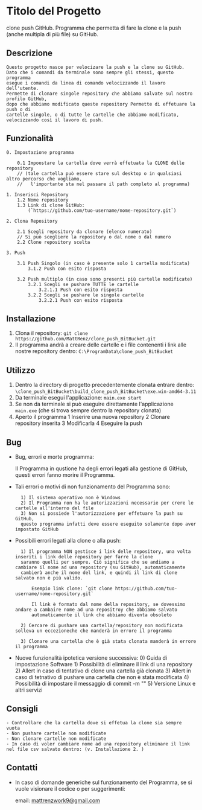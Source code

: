 # Titolo del Progetto

clone push GitHub. Programma che permetta di fare la clone e la push (anche multipla di più file) su GitHub.

## Descrizione

    Questo progetto nasce per velocizare la push e la clone su GitHub.
    Dato che i comandi da terminale sono sempre gli stessi, questo programma 
    esegue i comandi da linea di comando velocizzando il lavoro dell'utente. 
    Permette di clonare singole repository che abbiamo salvate sul nostro profilo GitHub, 
    dopo che abbiamo modificato queste repository Permette di effetuare la push o di 
    cartelle singole, o di tutte le cartelle che abbiamo modificato, velocizzando così il lavoro di push. 

## Funzionalità

    0. Impostazione programma

        0.1 Impoostare la cartella dove verrà effetuata la CLONE delle repository
        // (tale cartella può essere stare sul desktop o in qualsiasi altro percorso che vogliamo, 
        //   l'importante sta nel passare il path completo al programma)

    1. Inserisci Repository
        1.2 Nome repository
        1.3 Link di clone GitHub: 
            (`https://github.com/tuo-username/nome-repository.git`)

    2. Clona Repository

        2.1 Scegli repository da clonare (elenco numerato) 
        // Si può scegliere la repository o dal nome o dal numero
        2.2 Clone repository scelta 

    3. Push

        3.1 Push Singolo (in caso è presente solo 1 cartella modificata)
            3.1.2 Push con esito risposta

        3.2 Push multiplo (in caso sono presenti più cartelle modificate)
            3.2.1 Scegli se pushare TUTTE le cartelle 
                3.2.1.1 Push con esito risposta
            3.2.2 Scegli se pushare le singole cartelle 
                3.2.2.1 Push con esito risposta

## Installazione

1. Clona il repository: `git clone https://github.com/MattRenz/clone_push_BitBucket.git`
2. Il programma andrà a creare delle cartelle e i file contenenti i link alle nostre repository dentro:
    `C:\ProgramData\clone_push_BitBucket`

## Utilizzo

1. Dentro la directory di progetto precedentemente clonata entrare dentro:
    `\clone_push_BitBucket\build_clone_push_BitBucket\exe.win-amd64-3.11`
2. Da terminale esegui l'applicazione: `main.exe start`
3. Se non da terminale si può eseguire direttamente l'applicazione `main.exe` (che si trova sempre dentro la repository clonata)
4. Aperto il programma
    1 Inserire una nuova repository
    2 Clonare repository inserita
    3 Modificarla
    4 Eseguire la push

## Bug

- Bug, errori e morte programma:

    Il Programma in qustione ha degli errori legati alla gestione di GitHub,
    questi errori fanno morire il Programma.

- Tali errori o motivi di non funzionamento del Programma sono:

        1) Il sistema operativo non è Windows
        2) Il Programma non ha le autorizzazioni necessarie per crere le cartelle all'interno del file
        3) Non si possiede l'autorizzazione per effetuare la push su GitHub, 
        questo programma infatti deve essere eseguito solamente dopo aver impostato GitHub 

- Possibili errori legati alla clone o alla push:

        1) Il programma NON gestisce i link delle repository, una volta inseriti i link delle repository per farre la clone
        saranno quelli per sempre. Ciò significa che se andiamo a cambiare il nome ad una repository (su GitHub), automaticamente 
        cambierà anche il nome del link, e quindi il link di clone salvato non è più valido.

            Esempio link clone: `git clone https://github.com/tuo-username/nome-repository.git`

            Il link è formato dal nome della repository, se dovessimo andare a cambaire nome ad una repositroy che abbiamo salvato        
            automaticamente il link che abbiamo diventa obsoleto

        2) Cercare di pushare una cartella/repository non modificata solleva un eccezioneche che manderà in errore il programma

        3) Clonare una cartella che è già stata clonata manderà in errore il programma

- Nuove funzionalità ipotetica versione successiva:
        0) Guida di impostazione Software
        1) Possibilità di eliminare il link di una repository
        2) Allert in caso di tentativo di clone una cartella già clonata
        3) Allert in caso di tetnativo di pushare una cartella che non è stata modificata
        4) Possibilità di impostare il messaggio di commit -m ""
        5) Versione Linux e altri servizi

## Consigli

    - Controllare che la cartella dove si effetua la clone sia sempre vuota
    - Non pushare cartelle non modificate
    - Non clonare cartelle non modificate
    - In caso di voler cambiare nome ad una repository eliminare il link nel file csv salvato dentro: (v. Installazione 2. )

## Contatti

- In caso di domande generiche sul funzionamento del Programma, se si vuole visionare il codice
  o per suggerimenti:
  
    email: <mattrenzwork9@gmail.com>
